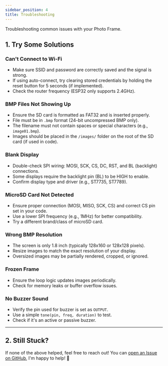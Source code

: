 ```yaml
---
sidebar_position: 4
title: Troubleshooting
---
```


Troubleshooting common issues with your Photo Frame.

## 1. Try Some Solutions

### Can't Connect to Wi-Fi

* Make sure SSID and password are correctly saved and the signal is strong.
* If using auto-connect, try clearing stored credentials by holding the reset button for 5 seconds (if implemented).
* Check the router frequency (ESP32 only supports 2.4GHz).

### BMP Files Not Showing Up

* Ensure the SD card is formatted as FAT32 and is inserted properly.
* File must be in `.bmp` format (24-bit uncompressed BMP only).
* The filename must not contain spaces or special characters (e.g., `image01.bmp`).
* Images should be placed in the `/images/` folder on the root of the SD card (if used in code).

### Blank Display 

* Double-check SPI wiring: MOSI, SCK, CS, DC, RST, and BL (backlight) connections.
* Some displays require the backlight pin (BL) to be HIGH to enable.
* Confirm display type and driver (e.g., ST7735, ST7789).

### MicroSD Card Not Detected

* Ensure proper connection (MOSI, MISO, SCK, CS) and correct CS pin set in your code.
* Use a lower SPI frequency (e.g., 1MHz) for better compatibility.
* Try a different brand/class of microSD card.

### Wrong BMP Resolution

* The screen is only 1.8 inch (typically 128x160 or 128x128 pixels).
* Resize images to match the exact resolution of your display.
* Oversized images may be partially rendered, cropped, or ignored.

### Frozen Frame

* Ensure the loop logic updates images periodically.
* Check for memory leaks or buffer overflow issues.

### No Buzzer Sound

* Verify the pin used for buzzer is set as `OUTPUT`.
* Use a simple `tone(pin, freq, duration)` to test.
* Check if it's an active or passive buzzer.

---

## 2. Still Stuck?

If none of the above helped, feel free to reach out!
You can [open an Issue on GitHub](https://github.com/javierrayhan/esp32-1.8inch-photo-frame-gift/issues),
I'm happy to help! 🙌

